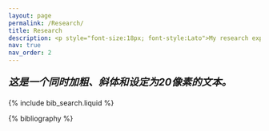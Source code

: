 ```yaml
---
layout: page
permalink: /Research/
title: Research
description: <p style="font-size:18px; font-style:Lato">My research explores how human capital and digital technologies can be useful in enabling collaboration within organizations. With organizational structures displaying signs of increasing decentralization, it has become important to understand alternatives to managerial hierarchies for coordinating activities within organizations. I address this through my research by studying the interplay of structure, human capital, and digital technologies, using quantitative methods applied to novel granular archival data on organization design. I also study the impact these dynamics have on performance, especially after key organizational events such as mergers and acquisitions (M&A).</p>
nav: true
nav_order: 2
---
```


<!-- _pages/research.md -->


<p style="font-size:20px; font-weight:bold; font-style:italic;">
这是一个同时加粗、斜体和设定为20像素的文本。


<!-- Bibsearch Feature -->

{% include bib_search.liquid %}

<div class="publications">

{% bibliography %}

</div>

